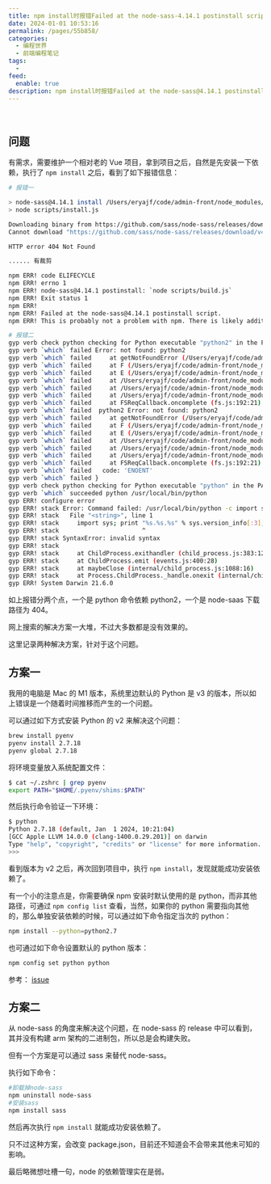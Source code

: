 ```yaml
---
title: npm install时报错Failed at the node-sass-4.14.1 postinstall script的问题及解决
date: 2024-01-01 10:53:16
permalink: /pages/55b858/
categories:
  - 编程世界
  - 前端编程笔记
tags:
  -
feed:
  enable: true
description: npm install时报错Failed at the node-sass@4.14.1 postinstall script的问题及解决
---
```


<br><ArticleTopAd></ArticleTopAd>


## 问题

有需求，需要维护一个相对老的 Vue 项目，拿到项目之后，自然是先安装一下依赖，执行了 `npm install` 之后，看到了如下报错信息：

```sh
# 报错一

> node-sass@4.14.1 install /Users/eryajf/code/admin-front/node_modules/node-sass
> node scripts/install.js

Downloading binary from https://github.com/sass/node-sass/releases/download/v4.14.1/darwin-arm64-83_binding.node
Cannot download "https://github.com/sass/node-sass/releases/download/v4.14.1/darwin-arm64-83_binding.node":

HTTP error 404 Not Found

...... 有裁剪

npm ERR! code ELIFECYCLE
npm ERR! errno 1
npm ERR! node-sass@4.14.1 postinstall: `node scripts/build.js`
npm ERR! Exit status 1
npm ERR!
npm ERR! Failed at the node-sass@4.14.1 postinstall script.
npm ERR! This is probably not a problem with npm. There is likely additional logging output above.

# 报错二
gyp verb check python checking for Python executable "python2" in the PATH
gyp verb `which` failed Error: not found: python2
gyp verb `which` failed     at getNotFoundError (/Users/eryajf/code/admin-front/node_modules/which/which.js:13:12)
gyp verb `which` failed     at F (/Users/eryajf/code/admin-front/node_modules/which/which.js:68:19)
gyp verb `which` failed     at E (/Users/eryajf/code/admin-front/node_modules/which/which.js:80:29)
gyp verb `which` failed     at /Users/eryajf/code/admin-front/node_modules/which/which.js:89:16
gyp verb `which` failed     at /Users/eryajf/code/admin-front/node_modules/isexe/index.js:42:5
gyp verb `which` failed     at /Users/eryajf/code/admin-front/node_modules/isexe/mode.js:8:5
gyp verb `which` failed     at FSReqCallback.oncomplete (fs.js:192:21)
gyp verb `which` failed  python2 Error: not found: python2
gyp verb `which` failed     at getNotFoundError (/Users/eryajf/code/admin-front/node_modules/which/which.js:13:12)
gyp verb `which` failed     at F (/Users/eryajf/code/admin-front/node_modules/which/which.js:68:19)
gyp verb `which` failed     at E (/Users/eryajf/code/admin-front/node_modules/which/which.js:80:29)
gyp verb `which` failed     at /Users/eryajf/code/admin-front/node_modules/which/which.js:89:16
gyp verb `which` failed     at /Users/eryajf/code/admin-front/node_modules/isexe/index.js:42:5
gyp verb `which` failed     at /Users/eryajf/code/admin-front/node_modules/isexe/mode.js:8:5
gyp verb `which` failed     at FSReqCallback.oncomplete (fs.js:192:21) {
gyp verb `which` failed   code: 'ENOENT'
gyp verb `which` failed }
gyp verb check python checking for Python executable "python" in the PATH
gyp verb `which` succeeded python /usr/local/bin/python
gyp ERR! configure error
gyp ERR! stack Error: Command failed: /usr/local/bin/python -c import sys; print "%s.%s.%s" % sys.version_info[:3];
gyp ERR! stack   File "<string>", line 1
gyp ERR! stack     import sys; print "%s.%s.%s" % sys.version_info[:3];
gyp ERR! stack                       ^
gyp ERR! stack SyntaxError: invalid syntax
gyp ERR! stack
gyp ERR! stack     at ChildProcess.exithandler (child_process.js:383:12)
gyp ERR! stack     at ChildProcess.emit (events.js:400:28)
gyp ERR! stack     at maybeClose (internal/child_process.js:1088:16)
gyp ERR! stack     at Process.ChildProcess._handle.onexit (internal/child_process.js:296:5)
gyp ERR! System Darwin 21.6.0
```

如上报错分两个点，一个是 python 命令依赖 python2，一个是 node-saas 下载路径为 404。

网上搜索的解决方案一大堆，不过大多数都是没有效果的。

这里记录两种解决方案，针对于这个问题。

## 方案一

我用的电脑是 Mac 的 M1 版本，系统里边默认的 Python 是 v3 的版本，所以如上错误是一个随着时间推移而产生的一个问题。

可以通过如下方式安装 Python 的 v2 来解决这个问题：

```sh
brew install pyenv
pyenv install 2.7.18
pyenv global 2.7.18
```

将环境变量放入系统配置文件：

```sh
$ cat ~/.zshrc | grep pyenv
export PATH="$HOME/.pyenv/shims:$PATH"
```

然后执行命令验证一下环境：

```sh
$ python
Python 2.7.18 (default, Jan  1 2024, 10:21:04)
[GCC Apple LLVM 14.0.0 (clang-1400.0.29.201)] on darwin
Type "help", "copyright", "credits" or "license" for more information.
>>>
```

看到版本为 v2 之后，再次回到项目中，执行 `npm install`，发现就能成功安装依赖了。


有一个小的注意点是，你需要确保 npm 安装时默认使用的是 python，而非其他路径，可通过 `npm config list` 查看，当然，如果你的 python 需要指向其他的，那么单独安装依赖的时候，可以通过如下命令指定当次的 python：

```sh
npm install --python=python2.7
```

也可通过如下命令设置默认的 python 版本：

```sh
npm config set python python
```


参考： [issue](https://github.com/meteor/meteor/issues/12777#issuecomment-1717641240)

## 方案二

从 node-sass 的角度来解决这个问题，在 node-sass 的 release 中可以看到，其并没有构建 arm 架构的二进制包，所以总是会构建失败。

但有一个方案是可以通过 sass 来替代 node-sass。

执行如下命令：

```sh
#卸载掉node-sass
npm uninstall node-sass
#安装sass
npm install sass
```

然后再次执行 `npm install` 就能成功安装依赖了。

只不过这种方案，会改变 package.json，目前还不知道会不会带来其他未可知的影响。

最后略微想吐槽一句，node 的依赖管理实在是弱。

<br><ArticleTopAd></ArticleTopAd>
